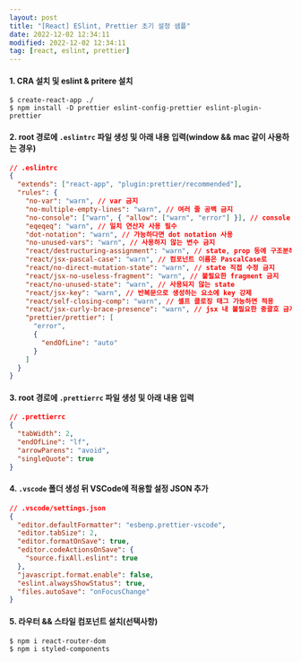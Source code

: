 ```yaml
---
layout: post
title: "[React] ESlint, Prettier 초기 설정 샘플"
date: 2022-12-02 12:34:11
modified: 2022-12-02 12:34:11
tag: [react, eslint, prettier]
---
```


#### 1. CRA 설치 및 eslint & pritere 설치

```
$ create-react-app ./
$ npm install -D prettier eslint-config-prettier eslint-plugin-prettier
```

#### 2. root 경로에 `.eslintrc` 파일 생성 및 아래 내용 입력(window && mac 같이 사용하는 경우)
```json
// .eslintrc
{
  "extends": ["react-app", "plugin:prettier/recommended"],
  "rules": {
    "no-var": "warn", // var 금지
    "no-multiple-empty-lines": "warn", // 여러 줄 공백 금지
    "no-console": ["warn", { "allow": ["warn", "error"] }], // console.log() 금지
    "eqeqeq": "warn", // 일치 연산자 사용 필수
    "dot-notation": "warn", // 가능하다면 dot notation 사용
    "no-unused-vars": "warn", // 사용하지 않는 변수 금지
    "react/destructuring-assignment": "warn", // state, prop 등에 구조분해 할당 적용
    "react/jsx-pascal-case": "warn", // 컴포넌트 이름은 PascalCase로
    "react/no-direct-mutation-state": "warn", // state 직접 수정 금지
    "react/jsx-no-useless-fragment": "warn", // 불필요한 fragment 금지
    "react/no-unused-state": "warn", // 사용되지 않는 state
    "react/jsx-key": "warn", // 반복문으로 생성하는 요소에 key 강제
    "react/self-closing-comp": "warn", // 셀프 클로징 태그 가능하면 적용
    "react/jsx-curly-brace-presence": "warn", // jsx 내 불필요한 중괄호 금지
    "prettier/prettier": [
      "error",
      {
        "endOfLine": "auto"
      }
    ]
  }
}
```

#### 3. root 경로에 `.prettierrc` 파일 생성 및 아래 내용 입력
```json
// .prettierrc
{
  "tabWidth": 2,
  "endOfLine": "lf",
  "arrowParens": "avoid",
  "singleQuote": true
}
```

#### 4. `.vscode` 폴더 생성 뒤 VSCode에 적용할 설정 JSON 추가
```json
// .vscode/settings.json
{
  "editor.defaultFormatter": "esbenp.prettier-vscode",
  "editor.tabSize": 2,
  "editor.formatOnSave": true,
  "editor.codeActionsOnSave": {
    "source.fixAll.eslint": true
  },
  "javascript.format.enable": false,
  "eslint.alwaysShowStatus": true,
  "files.autoSave": "onFocusChange"
}
```

#### 5. 라우터 && 스타일 컴포넌트 설치(선택사항)
```
$ npm i react-router-dom
$ npm i styled-components
```
